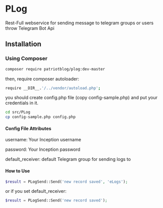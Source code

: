 # PLog
Rest-Full webservice for sending message to telegram groups or users throw Telegram Bot Api

## Installation
### Using Composer
```sh
composer require patriotblog/plog:dev-master
```
then, require composer autoloader:
```sh
require __DIR__.'/../vendor/autoload.php';
```

you should create config.php file (copy config-sample.php) and put your credentials in it.

```sh
cd src/PLog
cp config-sample.php config.php
```

#### Config File Attributes
username: Your Inception username

password: Your Inception password

default_receiver: default Telegram group for sending logs to
 
 #### How to Use
 
 ```php
 $result = PLogSend::Send('new record saved', 'eLogs');
 ```
 or if you set default_receiver:
 
 ```php
 $result = PLogSend::Send('new record saved');
 ```
 

